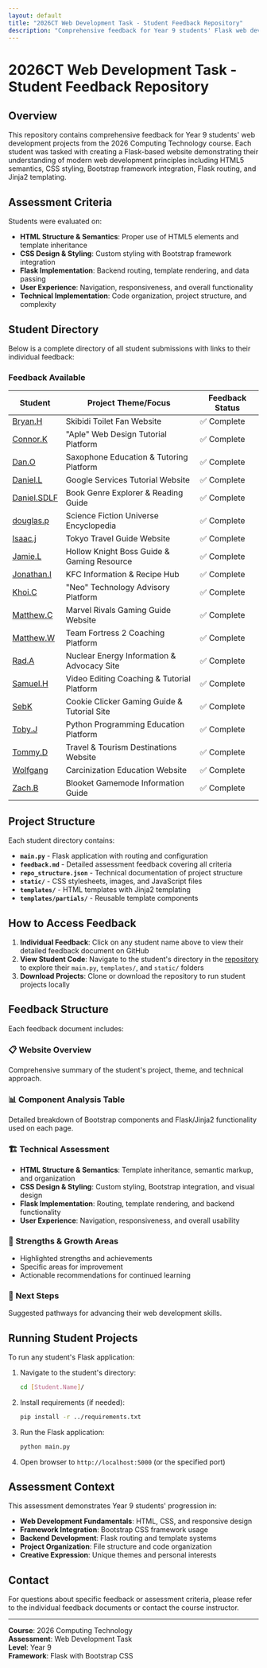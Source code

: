 ```yaml
---
layout: default
title: "2026CT Web Development Task - Student Feedback Repository"
description: "Comprehensive feedback for Year 9 students' Flask web development projects from the 2026 Computing Technology course"
---
```


# 2026CT Web Development Task - Student Feedback Repository

## Overview

This repository contains comprehensive feedback for Year 9 students' web development projects from the 2026 Computing Technology course. Each student was tasked with creating a Flask-based website demonstrating their understanding of modern web development principles including HTML5 semantics, CSS styling, Bootstrap framework integration, Flask routing, and Jinja2 templating.

## Assessment Criteria

Students were evaluated on:

- **HTML Structure & Semantics**: Proper use of HTML5 elements and template inheritance
- **CSS Design & Styling**: Custom styling with Bootstrap framework integration
- **Flask Implementation**: Backend routing, template rendering, and data passing
- **User Experience**: Navigation, responsiveness, and overall functionality
- **Technical Implementation**: Code organization, project structure, and complexity

## Student Directory

Below is a complete directory of all student submissions with links to their individual feedback:

### Feedback Available

| Student                       | Project Theme/Focus                          | Feedback Status |
| ----------------------------- | -------------------------------------------- | --------------- |
| [Bryan.H](https://github.com/TempeHS/2026CT_Web_Feedback/blob/main/Bryan.H/feedback.md)         | Skibidi Toilet Fan Website                   | ✅ Complete     |
| [Connor.K](https://github.com/TempeHS/2026CT_Web_Feedback/blob/main/Connor.K/feedback.md)       | "Aple" Web Design Tutorial Platform          | ✅ Complete     |
| [Dan.O](https://github.com/TempeHS/2026CT_Web_Feedback/blob/main/Dan.O/feedback.md)             | Saxophone Education & Tutoring Platform      | ✅ Complete     |
| [Daniel.L](https://github.com/TempeHS/2026CT_Web_Feedback/blob/main/Daniel.L/feedback.md)       | Google Services Tutorial Website             | ✅ Complete     |
| [Daniel.SDLF](https://github.com/TempeHS/2026CT_Web_Feedback/blob/main/Daniel.SDLF/feedback.md) | Book Genre Explorer & Reading Guide          | ✅ Complete     |
| [douglas.p](https://github.com/TempeHS/2026CT_Web_Feedback/blob/main/douglas.p/feedback.md)     | Science Fiction Universe Encyclopedia        | ✅ Complete     |
| [Isaac.j](https://github.com/TempeHS/2026CT_Web_Feedback/blob/main/Isaac.j/feedback.md)         | Tokyo Travel Guide Website                   | ✅ Complete     |
| [Jamie.L](https://github.com/TempeHS/2026CT_Web_Feedback/blob/main/Jamie.L/feedback.md)         | Hollow Knight Boss Guide & Gaming Resource   | ✅ Complete     |
| [Jonathan.I](https://github.com/TempeHS/2026CT_Web_Feedback/blob/main/Jonathan.I/feedback.md)   | KFC Information & Recipe Hub                 | ✅ Complete     |
| [Khoi.C](https://github.com/TempeHS/2026CT_Web_Feedback/blob/main/Khoi.C/feedback.md)           | "Neo" Technology Advisory Platform            | ✅ Complete     |
| [Matthew.C](https://github.com/TempeHS/2026CT_Web_Feedback/blob/main/Matthew.C/feedback.md)     | Marvel Rivals Gaming Guide Website           | ✅ Complete     |
| [Matthew.W](https://github.com/TempeHS/2026CT_Web_Feedback/blob/main/Matthew.W/feedback.md)     | Team Fortress 2 Coaching Platform            | ✅ Complete     |
| [Rad.A](https://github.com/TempeHS/2026CT_Web_Feedback/blob/main/Rad.A/feedback.md)             | Nuclear Energy Information & Advocacy Site   | ✅ Complete     |
| [Samuel.H](https://github.com/TempeHS/2026CT_Web_Feedback/blob/main/Samuel.H/feedback.md)       | Video Editing Coaching & Tutorial Platform   | ✅ Complete     |
| [SebK](https://github.com/TempeHS/2026CT_Web_Feedback/blob/main/SebK/feedback.md)               | Cookie Clicker Gaming Guide & Tutorial Site  | ✅ Complete     |
| [Toby.J](https://github.com/TempeHS/2026CT_Web_Feedback/blob/main/Toby.J/feedback.md)           | Python Programming Education Platform        | ✅ Complete     |
| [Tommy.D](https://github.com/TempeHS/2026CT_Web_Feedback/blob/main/Tommy.D/feedback.md)         | Travel & Tourism Destinations Website        | ✅ Complete     |
| [Wolfgang](https://github.com/TempeHS/2026CT_Web_Feedback/blob/main/Wolfgang/feedback.md)       | Carcinization Education Website              | ✅ Complete     |
| [Zach.B](https://github.com/TempeHS/2026CT_Web_Feedback/blob/main/Zach.B/feedback.md)           | Blooket Gamemode Information Guide           | ✅ Complete     |

## Project Structure

Each student directory contains:

- **`main.py`** - Flask application with routing and configuration
- **`feedback.md`** - Detailed assessment feedback covering all criteria
- **`repo_structure.json`** - Technical documentation of project structure
- **`static/`** - CSS stylesheets, images, and JavaScript files
- **`templates/`** - HTML templates with Jinja2 templating
- **`templates/partials/`** - Reusable template components

## How to Access Feedback

1. **Individual Feedback**: Click on any student name above to view their detailed feedback document on GitHub
2. **View Student Code**: Navigate to the student's directory in the [repository](https://github.com/TempeHS/2026CT_Web_Feedback) to explore their `main.py`, `templates/`, and `static/` folders
3. **Download Projects**: Clone or download the repository to run student projects locally

## Feedback Structure

Each feedback document includes:

### 📋 Website Overview

Comprehensive summary of the student's project, theme, and technical approach.

### 📊 Component Analysis Table

Detailed breakdown of Bootstrap components and Flask/Jinja2 functionality used on each page.

### 🏗️ Technical Assessment

- **HTML Structure & Semantics**: Template inheritance, semantic markup, and organization
- **CSS Design & Styling**: Custom styling, Bootstrap integration, and visual design
- **Flask Implementation**: Routing, template rendering, and backend functionality
- **User Experience**: Navigation, responsiveness, and overall usability

### 💪 Strengths & Growth Areas

- Highlighted strengths and achievements
- Specific areas for improvement
- Actionable recommendations for continued learning

### 🎯 Next Steps

Suggested pathways for advancing their web development skills.

## Running Student Projects

To run any student's Flask application:

1. Navigate to the student's directory:

   ```bash
   cd [Student.Name]/
   ```

2. Install requirements (if needed):

   ```bash
   pip install -r ../requirements.txt
   ```

3. Run the Flask application:

   ```bash
   python main.py
   ```

4. Open browser to `http://localhost:5000` (or the specified port)

## Assessment Context

This assessment demonstrates Year 9 students' progression in:

- **Web Development Fundamentals**: HTML, CSS, and responsive design
- **Framework Integration**: Bootstrap CSS framework usage
- **Backend Development**: Flask routing and template systems
- **Project Organization**: File structure and code organization
- **Creative Expression**: Unique themes and personal interests

## Contact

For questions about specific feedback or assessment criteria, please refer to the individual feedback documents or contact the course instructor.

---

**Course**: 2026 Computing Technology  
**Assessment**: Web Development Task  
**Level**: Year 9  
**Framework**: Flask with Bootstrap CSS
